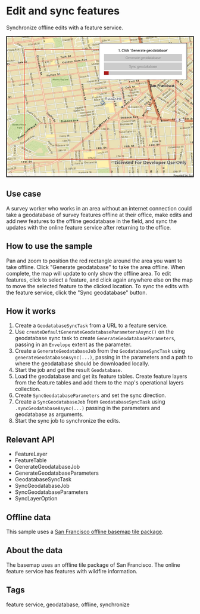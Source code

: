 # Edit and sync features

Synchronize offline edits with a feature service.

![Image of edit and sync features](EditAndSyncFeatures.jpg)

## Use case

A survey worker who works in an area without an internet connection could take a geodatabase of survey features offline at their office, make edits and add new features to the offline geodatabase in the field, and sync the updates with the online feature service after returning to the office.

## How to use the sample

Pan and zoom to position the red rectangle around the area you want to take offline. Click "Generate geodatabase" to take the area offline. When complete, the map will update to only show the offline area. To edit features, click to select a feature, and click again anywhere else on the map to move the selected feature to the clicked location. To sync the edits with the feature service, click the "Sync geodatabase" button.

## How it works

1. Create a `GeodatabaseSyncTask` from a URL to a feature service.
2. Use `createDefaultGenerateGeodatabaseParametersAsync()` on the geodatabase sync task to create `GenerateGeodatabaseParameters`, passing in an `Envelope` extent as the parameter.
3. Create a `GenerateGeodatabaseJob` from the `GeodatabaseSyncTask` using `generateGeodatabaseAsync(...)`, passing in the parameters and a path to where the geodatabase should be downloaded locally.
4. Start the job and get the result `Geodatabase`.
5. Load the geodatabase and get its feature tables. Create feature layers from the feature tables and add them to the map's operational layers collection.
6. Create `SyncGeodatabaseParameters` and set the sync direction.
7. Create a `SyncGeodatabaseJob` from `GeodatabaseSyncTask` using `.syncGeodatabaseAsync(...)` passing in the parameters and geodatabase as arguments.
8. Start the sync job to synchronize the edits.

## Relevant API

* FeatureLayer
* FeatureTable
* GenerateGeodatabaseJob
* GenerateGeodatabaseParameters
* GeodatabaseSyncTask
* SyncGeodatabaseJob
* SyncGeodatabaseParameters
* SyncLayerOption

## Offline data

This sample uses a [San Francisco offline basemap tile package](https://www.arcgis.com/home/item.html?id=e4a398afe9a945f3b0f4dca1e4faccb5).

## About the data

The basemap uses an offline tile package of San Francisco. The online feature service has features with wildfire information.

## Tags

feature service, geodatabase, offline, synchronize
